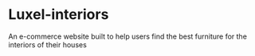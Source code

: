 # Luxel-interiors
An e-commerce website built to help users find the best furniture for the interiors of their houses
